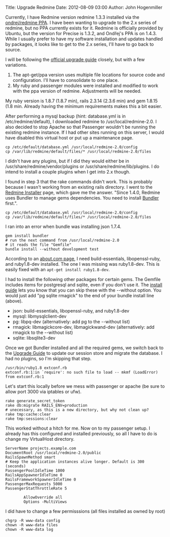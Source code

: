 Title: Upgrade Redmine
Date: 2012-08-09 03:00
Author: John Hogenmiller 

Currently, I have Redmine version redmine 1.3.3 installed via the
[ondrej/redmine PPA]. I have been wanting to upgrade to the 2.x series
of redmine, but no PPA currently exists for it. Redmine is officially
provided by Ubuntu, but the version for Precise is 1.3.2, and Ondřej's
PPA is on 1.4.3. While I usually prefer to have my software installation
and updates handled by packages, it looks like to get to the 2.x series,
I'll have to go back to source.

I will be following the [official upgrade guide] closely, but with a
few variations.

1.  The apt-get/ppa version uses multiple file locations for source code
    and configuration. I'll have to consolidate to one place.
2.  My ruby and passenger modules were installed and modified to work
    with the ppa version of redmine. Adjustments will be needed.

My ruby version is 1.8.7 (1.8.7 min), rails 2.3.14 (2.3.6 min) and gem
1.8.15 (1.8 min. Already having the minimum requirements makes this a
bit easier.

After performing a mysql backup (hint: database.yml is in
/etc/redmine/default), I downloaded redmine to /usr/local/redmine-2.0. I
also decided to stop Apache so that Passenger wouldn't be running the
existing redmine instance. If I had other sites running on this server,
I would have disabled this virtual host or put up a maintenance page.

    cp /etc/default/database.yml /usr/local/redmine-2.0/config
    cp /var/lib/redmine/default/files/* /usr/local/redmine-2.0/files

I didn't have any plugins, but if I did they would either be in
/usr/share/redmine/vendor/plugins or /usr/share/redmine/lib/plugins. I
do intend to install a couple plugins when I get into 2.x though.

I found in step 3 that the rake commands didn't work. This is probably
because I wasn't working from an existing rails directory. I went to the
[Redmine Installer] page, which gave me the answer. "Since 1.4.0,
Redmine uses Bundler to manage gems dependencies. You need to install
[Bundler] first.".

    cp /etc/default/database.yml /usr/local/redmine-2.0/config
    cp /var/lib/redmine/default/files/* /usr/local/redmine-2.0/files

I ran into an error when bundle was installing json 1.7.4.

    gem install bundler
    # run the next command from /usr/local/redmine-2.0
    # it reads the file "Gemfile"
    bundle install --without development test

According to an [about.com page], I need build-essentials,
libopenssl-ruby, and ruby1.8-dev installed. The one I was missing was
ruby1.8-dev. This is easily fixed with an `apt-get install ruby1.8-dev`.

I had to install the following other packages for certain gems. The
Gemfile includes items for postgresql and sqlite, even if you don't use
it. The [install guide][Redmine Installer] lets you know that you can
skip these with the --without option. You would just add "pg sqlite
rmagick" to the end of your bundle install line (above).

-   json: build-essentials, libopenssl-ruby, and ruby1.8-dev
-   mysql: libmysqlclient-dev
-   pg: libpq-dev (alternatively: add pg to the --without list)
-   rmagick: libmagickcore-dev, libmagickwand-dev (alternatively: add
    rmagick to the --without list)
-   sqlite: libsqlite3-dev

Once we got Bundler installed and all the required gems, we switch back
to the [Upgrade Guide][official upgrade guide] to update our session
store and migrate the database. I had no plugins, so I'm skipping that
step.

    /usr/bin/ruby1.8 extconf.rb
    extconf.rb:1:in `require': no such file to load -- mkmf (LoadError)
    from extconf.rb:1

Let's start this locally before we mess with passenger or apache (be
sure to allow port 3000 via iptables or ufw).

    rake generate_secret_token
    rake db:migrate RAILS_ENV=production 
    # unecessary, as this is a new directory, but why not clean up?
    rake tmp:cache:clear
    rake tmp:sessions:clear

This worked without a hitch for me. Now on to my passenger setup. I
already has this configured and installed previously, so all I have to
do is change my VirtualHost directory.

    ServerName projects.example.com
    DocumentRoot /usr/local/redmine-2.0/public
    RailsSpawnMethod smart
    # Keep the application instances alive longer. Default is 300 (seconds)
    PassengerPoolIdleTime 1000
    RailsAppSpawnerIdleTime 0
    RailsFrameworkSpawnerIdleTime 0
    PassengerMaxRequests 5000
    PassengerStatThrottleRate 5

            AllowOverride all
            Options -MultiViews


I did have to change a few permisssions (all files installed as owned by
root)

    chgrp -R www-data config
    chown -R www-data files
    chown -R www-data log


  [ondrej/redmine PPA]: https://launchpad.net/~ondrej/+archive/redmine
    "ppa:ondrej/redmine"
  [official upgrade guide]: http://www.redmine.org/projects/redmine/wiki/RedmineUpgrade
    "Upgrade to 2.x"
  [Redmine Installer]: http://www.redmine.org/projects/redmine/wiki/RedmineInstall
    "Install Guide"
  [Bundler]: http://gembundler.com/
  [about.com page]: http://ruby.about.com/od/faqs/qt/Extconf-Rb-1-In-Require-No-Such-File-To-Load-Mkmf-Loaderror.htm
